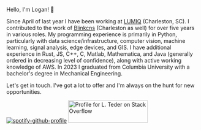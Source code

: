 Hello, I'm Logan! :cowboy_hat_face:

Since April of last year I have been working at [LUMIQ](https://lumiq.tech/) (Charleston, SC). I contributed to the work of [Blinkcns](https://www.blinkcns.com/) (Charleston as well) for over five years in various roles. My programming experience is primarily in Python, particularly with data science/infrastructure, computer vision, machine learning, signal analysis, edge devices, and GIS. I have additional experience in Rust, JS, C++, C, Matlab, Mathematica, and Java (generally ordered in decreasing level of confidence), along with active working knowledge of AWS. In 2023 I graduated from Columbia University with a bachelor's degree in Mechanical Engineering.

Let's get in touch. I've got a lot to offer and I'm always on the hunt for new opportunities.

[![spotify-github-profile](https://spotify-github-profile.kittinanx.com/api/view?uid=223xzzn3io3bn6r4a4ezakp4i&cover_image=true&theme=natemoo-re&show_offline=false&background_color=121212&interchange=false&bar_color=53b14f&bar_color_cover=false)](https://spotify-github-profile.kittinanx.com/api/view?uid=223xzzn3io3bn6r4a4ezakp4i&redirect=true) <a href="https://stackoverflow.com/users/5379649/l-teder"><img src="https://stackexchange.com/users/flair/7019716.png?theme=dark" width="208" height="58" alt="Profile for L. Teder on Stack Overflow" title="Profile for L. Teder on Stack Overflow"></a>
